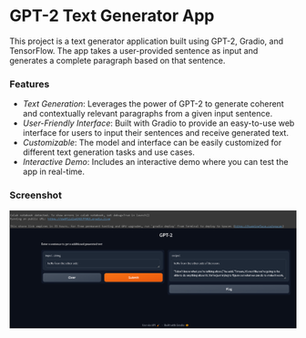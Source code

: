 # GPT-2 Text Generator App

This project is a text generator application built using GPT-2, Gradio, and TensorFlow. The app takes a user-provided sentence as input and generates a complete paragraph based on that sentence.

### Features
- *Text Generation*: Leverages the power of GPT-2 to generate coherent and contextually relevant paragraphs from a given input sentence.
- *User-Friendly Interface*: Built with Gradio to provide an easy-to-use web interface for users to input their sentences and receive generated text.
- *Customizable*: The model and interface can be easily customized for different text generation tasks and use cases.
- *Interactive Demo*: Includes an interactive demo where you can test the app in real-time.

### Screenshot
![App Screenshot](Screenshot.png)

